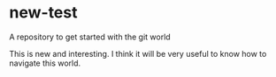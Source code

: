 # new-test
A repository to get started with the git world

This is new and interesting. I think it will be very useful to know how to navigate this world. 
